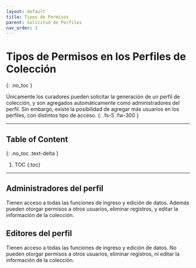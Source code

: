 ```yaml
---
layout: default
title: Tipos de Permisos
parent: Solicitud de Perfiles
nav_order: 3
---
```


# Tipos de Permisos en los Perfiles de Colección
{: .no_toc }


Únicamente los curadores pueden solicitar la generación de un perfil de colección, y son agregados automáticamente como administradores del perfil. Sin embargo, existe la posibilidad de agregar más usuarios en los perfiles, con distintos tipo de acceso. 
{: .fs-5 .fw-300 }

---

## Table of Content
{: .no_toc .text-delta }

1. TOC
{:toc}

---


## Administradores del perfil

Tienen acceso a todas las funciones de ingreso y edición de datos. Además pueden otorgar permisos a otros usuarios, eliminar registros, y editar la información de la colección.

## Editores del perfil

Tienen acceso a todas las funciones de ingreso y edición de datos. No pueden otorgar permisos a otros usuarios, eliminar registros, ni editar la información de la colección.

